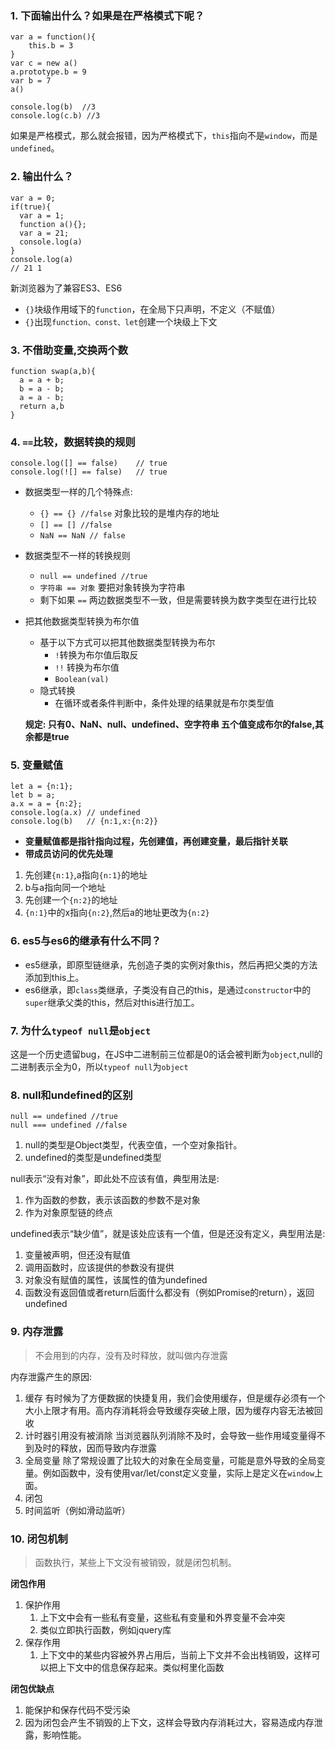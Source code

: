 ### 1. 下面输出什么？如果是在严格模式下呢？
```
var a = function(){
    this.b = 3
}
var c = new a() 
a.prototype.b = 9
var b = 7 
a()

console.log(b)  //3
console.log(c.b) //3
```
如果是严格模式，那么就会报错，因为严格模式下，`this`指向不是`window`，而是`undefined`。

### 2. 输出什么？
```
var a = 0;
if(true){
  var a = 1;
  function a(){};
  var a = 21;
  console.log(a)
}
console.log(a) 
// 21 1
```
新浏览器为了兼容ES3、ES6
- `{}`块级作用域下的`function`，在全局下只声明，不定义（不赋值）
- `{}`出现`function、const、let`创建一个块级上下文

### 3. 不借助变量,交换两个数
```
function swap(a,b){
  a = a + b;
  b = a - b;
  a = a - b;
  return a,b
}
```

### 4. `==`比较，数据转换的规则
```
console.log([] == false)    // true
console.log(![] == false)   // true
```
- 数据类型一样的几个特殊点:
  - `{} == {} //false` 对象比较的是堆内存的地址
  - `[] == [] //false` 
  - `NaN == NaN // false`
- 数据类型不一样的转换规则
  - `null == undefined //true`
  - `字符串 == 对象` 要把对象转换为字符串
  - 剩下如果 `==` 两边数据类型不一致，但是需要转换为数字类型在进行比较
- 把其他数据类型转换为布尔值
  - 基于以下方式可以把其他数据类型转换为布尔
    - `!`转换为布尔值后取反
    - `!!` 转换为布尔值
    - `Boolean(val)`
  - 隐式转换
    - 在循环或者条件判断中，条件处理的结果就是布尔类型值
    
    
  **规定:  只有0、NaN、null、undefined、空字符串 五个值变成布尔的false,其余都是true**
  
### 5. 变量赋值
```
let a = {n:1};
let b = a;
a.x = a = {n:2};
console.log(a.x) // undefined
console.log(b)   // {n:1,x:{n:2}}
```
- **变量赋值都是指针指向过程，先创建值，再创建变量，最后指针关联**
- **带成员访问的优先处理**

1. 先创建`{n:1}`,a指向`{n:1}`的地址
2. b与a指向同一个地址
3. 先创建一个`{n:2}`的地址
4. `{n:1}`中的x指向`{n:2}`,然后a的地址更改为`{n:2}`

### 6. es5与es6的继承有什么不同？
- es5继承，即原型链继承，先创造子类的实例对象this，然后再把父类的方法添加到this上。
- es6继承，即`class`类继承，子类没有自己的this，是通过`constructor`中的`super`继承父类的this，然后对this进行加工。

### 7. 为什么`typeof null`是`object`
这是一个历史遗留bug，在JS中二进制前三位都是0的话会被判断为`object`,null的二进制表示全为0，所以`typeof null`为`object`

### 8. null和undefined的区别
```
null == undefined //true 
null === undefined //false 
```
1. null的类型是Object类型，代表空值，一个空对象指针。
2. undefined的类型是undefined类型

null表示“没有对象”，即此处不应该有值，典型用法是:
1. 作为函数的参数，表示该函数的参数不是对象
2. 作为对象原型链的终点

undefined表示“缺少值”，就是该处应该有一个值，但是还没有定义，典型用法是:
1. 变量被声明，但还没有赋值
2. 调用函数时，应该提供的参数没有提供
3. 对象没有赋值的属性，该属性的值为undefined
4. 函数没有返回值或者return后面什么都没有（例如Promise的return），返回undefined

### 9. 内存泄露
> 不会用到的内存，没有及时释放，就叫做内存泄露

内存泄露产生的原因:
1. 缓存
有时候为了方便数据的快捷复用，我们会使用缓存，但是缓存必须有一个大小上限才有用。高内存消耗将会导致缓存突破上限，因为缓存内容无法被回收
2. 计时器引用没有被消除
当浏览器队列消除不及时，会导致一些作用域变量得不到及时的释放，因而导致内存泄露
3. 全局变量
除了常规设置了比较大的对象在全局变量，可能是意外导致的全局变量。例如函数中，没有使用var/let/const定义变量，实际上是定义在`window`上面。
4. 闭包
5. 时间监听（例如滑动监听）

### 10. 闭包机制
> 函数执行，某些上下文没有被销毁，就是闭包机制。

**闭包作用**

1. 保护作用
   1. 上下文中会有一些私有变量，这些私有变量和外界变量不会冲突
   2. 类似立即执行函数，例如jquery库
2. 保存作用
   1. 上下文中的某些内容被外界占用后，当前上下文并不会出栈销毁，这样可以把上下文中的信息保存起来。类似柯里化函数

**闭包优缺点**

1. 能保护和保存代码不受污染
2. 因为闭包会产生不销毁的上下文，这样会导致内存消耗过大，容易造成内存泄露，影响性能。
